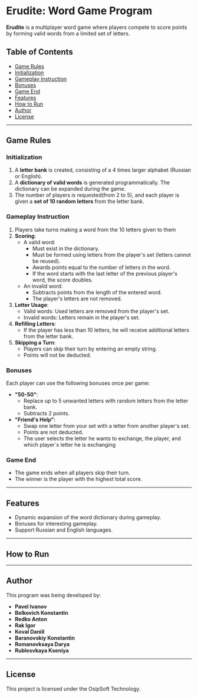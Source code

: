# Erudite: Word Game Program

**Erudite** is a multiplayer word game where players compete to score points by forming valid words from a limited set of letters. 

## Table of Contents
  - [Game Rules](#game-rules)
  - [Initialization](#initialization)
  - [Gameplay Instruction](#gameplay-instruction)
  - [Bonuses](#bonuses)
  - [Game End](#game-end)
  - [Features](#features)
  - [How to Run](#how-to-run)
  - [Author](#author)
  - [License](#license)

---

## Game Rules

### Initialization
1. A **letter bank** is created, consisting of a 4 times larger alphabet (Russian or English).
2. A **dictionary of valid words** is generated programmatically. The dictionary can be expanded during the game.
3. The number of players is requested(from 2 to 5), and each player is given a **set of 10 random letters** from the letter bank.

### Gameplay Instruction
1. Players take turns making a word from the 10 letters given to them
2. **Scoring**:
   - A valid word:
     - Must exist in the dictionary.
     - Must be formed using letters from the player's set (letters cannot be reused).
     - Awards points equal to the number of letters in the word.
     - If the word starts with the last letter of the previous player's word, the score doubles.
   - An invalid word:
     - Subtracts points from the length of the entered word.
     - The player's letters are not removed.
3. **Letter Usage**:
   - Valid words: Used letters are removed from the player's set.
   - Invalid words: Letters remain in the player's set.
4. **Refilling Letters**:
   - If the player has less than 10 letters, he will receive additional letters from the letter bank.
5. **Skipping a Turn**:
   - Players can skip their turn by entering an empty string. 
   - Points will not be deducted.

### Bonuses
Each player can use the following bonuses once per game:
- **"50-50"**:
  - Replace up to 5 unwanted letters with random letters from the letter bank.
  - Subtracts 2 points.
- **"Friend's Help"**:
  - Swap one letter from your set with a letter from another player's set.
  - Points are not deducted.
  - The user selects the letter he wants to exchange, the player, and which player`s letter he is exchanging

### Game End
  - The game ends when all players skip their turn.
  - The winner is the player with the highest total score.

---

## Features
  - Dynamic expansion of the word dictionary during gameplay.
  - Bonuses for interesting gameplay.
  - Support Russian and English languages.

---

## How to Run


---

## Author
This program was being developed by: 
  - **Pavel Ivanov**
  - **Belkovich Konstantin**
  - **Redko Anton** 
  - **Rak Igor**
  - **Koval Daniil**
  - **Baranovskiy Konstantin**
  - **Romanovksaya Darya**
  - **Rublesvkaya Kseniya**
---

## License
This project is licensed under the OsipSoft Technology.

